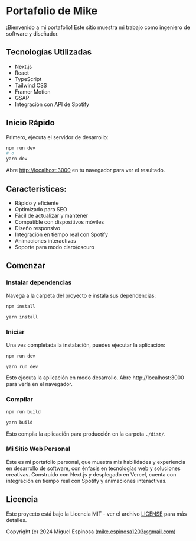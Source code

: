 # Portafolio de Mike

¡Bienvenido a mi portafolio! Este sitio muestra mi trabajo como ingeniero de software y diseñador.

## Tecnologías Utilizadas

- Next.js
- React
- TypeScript
- Tailwind CSS
- Framer Motion
- GSAP
- Integración con API de Spotify

## Inicio Rápido

Primero, ejecuta el servidor de desarrollo:

```bash
npm run dev
# o
yarn dev
```

Abre [http://localhost:3000](http://localhost:3000) en tu navegador para ver el resultado.

## Características:

- Rápido y eficiente
- Optimizado para SEO
- Fácil de actualizar y mantener
- Compatible con dispositivos móviles
- Diseño responsivo
- Integración en tiempo real con Spotify
- Animaciones interactivas
- Soporte para modo claro/oscuro

## Comenzar

### Instalar dependencias

Navega a la carpeta del proyecto e instala sus dependencias:

```bash
npm install
```

```bash
yarn install
```

### Iniciar

Una vez completada la instalación, puedes ejecutar la aplicación:

```bash
npm run dev
```

```bash
yarn run dev
```

Esto ejecuta la aplicación en modo desarrollo. Abre http://localhost:3000 para verla en el navegador.

### Compilar

```bash
npm run build
```

```bash
yarn build
```

Esto compila la aplicación para producción en la carpeta `./dist/`.

### Mi Sitio Web Personal

Este es mi portafolio personal, que muestra mis habilidades y experiencia en desarrollo de software, con énfasis en tecnologías web y soluciones creativas. Construido con Next.js y desplegado en Vercel, cuenta con integración en tiempo real con Spotify y animaciones interactivas.

## Licencia

Este proyecto está bajo la Licencia MIT - ver el archivo [LICENSE](LICENSE) para más detalles.

Copyright (c) 2024 Miguel Espinosa (mike.espinosa1203@gmail.com)
